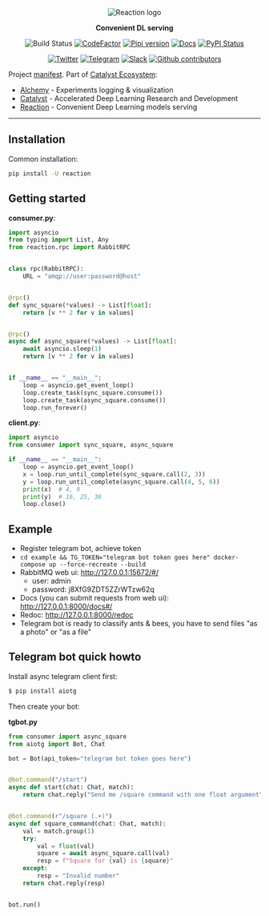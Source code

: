 <div align="center">

![Reaction logo](https://raw.githubusercontent.com/catalyst-team/catalyst-pics/master/pics/Reaction_Logo.png)

**Convenient DL serving**

![Build Status](https://github.com/catalyst-team/reaction/workflows/CI/badge.svg)
[![CodeFactor](https://www.codefactor.io/repository/github/catalyst-team/reaction/badge)](https://www.codefactor.io/repository/github/catalyst-team/reaction)
[![Pipi version](https://img.shields.io/pypi/v/reaction.svg)](https://pypi.org/project/reaction/)
[![Docs](https://img.shields.io/badge/dynamic/json.svg?label=docs&url=https%3A%2F%2Fpypi.org%2Fpypi%2Freaction%2Fjson&query=%24.info.version&colorB=brightgreen&prefix=v)](https://catalyst-team.github.io/reaction/index.html)
[![PyPI Status](https://pepy.tech/badge/reaction)](https://pepy.tech/project/reaction)

[![Twitter](https://img.shields.io/badge/news-on%20twitter-499feb)](https://twitter.com/catalyst_core)
[![Telegram](https://img.shields.io/badge/channel-on%20telegram-blue)](https://t.me/catalyst_team)
[![Slack](https://img.shields.io/badge/Catalyst-slack-success)](https://join.slack.com/t/catalyst-team-core/shared_invite/zt-d9miirnn-z86oKDzFMKlMG4fgFdZafw)
[![Github contributors](https://img.shields.io/github/contributors/catalyst-team/reaction.svg?logo=github&logoColor=white)](https://github.com/catalyst-team/reaction/graphs/contributors)

</div>

Project [manifest](https://github.com/catalyst-team/catalyst/blob/master/MANIFEST.md). Part of [Catalyst Ecosystem](https://docs.google.com/presentation/d/1D-yhVOg6OXzjo9K_-IS5vSHLPIUxp1PEkFGnpRcNCNU/edit?usp=sharing):
- [Alchemy](https://github.com/catalyst-team/alchemy) - Experiments logging & visualization
- [Catalyst](https://github.com/catalyst-team/catalyst) - Accelerated Deep Learning Research and Development
- [Reaction](https://github.com/catalyst-team/reaction) - Convenient Deep Learning models serving

---

## Installation

Common installation:
```bash
pip install -U reaction
```

## Getting started

**consumer.py**:
```python
import asyncio
from typing import List, Any
from reaction.rpc import RabbitRPC


class rpc(RabbitRPC):
    URL = "amqp://user:password@host"


@rpc()
def sync_square(*values) -> List[float]:
    return [v ** 2 for v in values]


@rpc()
async def async_square(*values) -> List[float]:
    await asyncio.sleep(1)
    return [v ** 2 for v in values]


if __name__ == "__main__":
    loop = asyncio.get_event_loop()
    loop.create_task(sync_square.consume())
    loop.create_task(async_square.consume())
    loop.run_forever()
```

**client.py**:
```python
import asyncio
from consumer import sync_square, async_square

if __name__ == "__main__":
    loop = asyncio.get_event_loop()
    x = loop.run_until_complete(sync_square.call(2, 3))
    y = loop.run_until_complete(async_square.call(4, 5, 6))
    print(x)  # 4, 9
    print(y)  # 16, 25, 36
    loop.close()
```

## Example
* Register telegram bot, achieve token
* `cd example && TG_TOKEN="telegram bot token goes here" docker-compose up --force-recreate --build`
* RabbitMQ web ui: http://127.0.0.1:15672/#/
  * user: admin
  * password: j8XfG9ZDT5ZZrWTzw62q
* Docs (you can submit requests from web ui): http://127.0.0.1:8000/docs#/
* Redoc: http://127.0.0.1:8000/redoc
* Telegram bot is ready to classify ants & bees, you have to send files "as a photo" or "as a file"

## Telegram bot quick howto

Install async telegram client first:
```bash
$ pip install aiotg
```

Then create your bot:

**tgbot.py**
```python
from consumer import async_square
from aiotg import Bot, Chat

bot = Bot(api_token="telegram bot token goes here")


@bot.command("/start")
async def start(chat: Chat, match):
    return chat.reply("Send me /square command with one float argument")


@bot.command(r"/square (.+)")
async def square_command(chat: Chat, match):
    val = match.group(1)
    try:
        val = float(val)
        square = await async_square.call(val)
        resp = f"Square for {val} is {square}"
    except:
        resp = "Invalid number"
    return chat.reply(resp)


bot.run()
```
